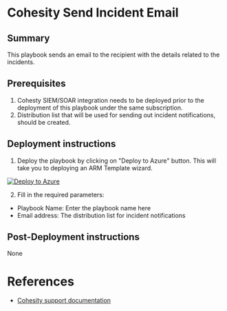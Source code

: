# Cohesity Send Incident Email
## Summary
This playbook sends an email to the recipient with the details related to the incidents.

## Prerequisites
1. Cohesty SIEM/SOAR integration needs to be deployed prior to the deployment of this playbook under the same subscription.
2. Distribution list that will be used for sending out incident notifications, should be created.

## Deployment instructions
1. Deploy the playbook by clicking on "Deploy to Azure" button. This will take you to deploying an ARM Template wizard.

[![Deploy to Azure](https://aka.ms/deploytoazurebutton)](https://portal.azure.com/#create/Microsoft.Template/uri/https%3A%2F%2Fgithub.com%2Fcohesity%2FAzure-Sentinel%2Ftree%2Fmaster%2FSolutions%2FCohesitySecurity%2FPlaybooks%2FIncident_Email_Playbook%2Fazuredeploy.json)

2. Fill in the required parameters:
* Playbook Name: Enter the playbook name here
* Email address: The distribution list for incident notifications

## Post-Deployment instructions
None

#  References
 - [Cohesity support documentation](https://docs.cohesity.com/ui/login?redirectPath=%2FHomePage%2FContent%2FTechGuides%2FTechnicalGuides.htm)
